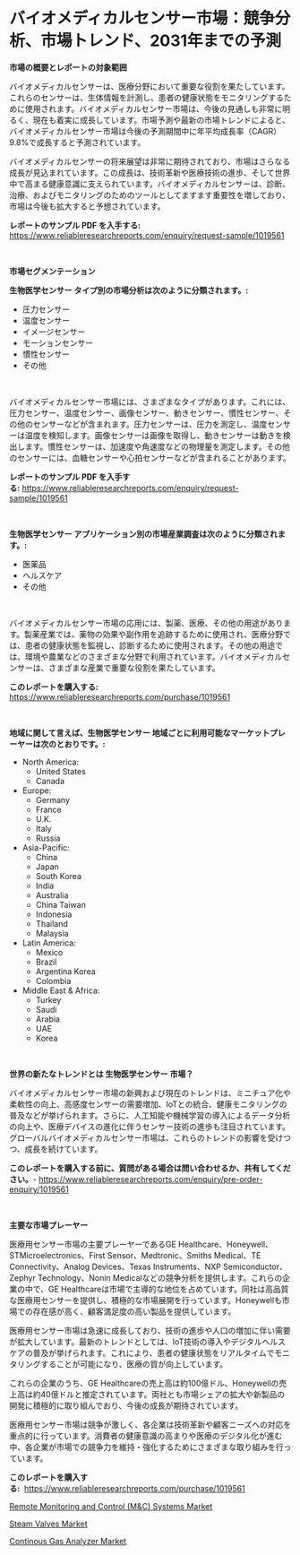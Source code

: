 <p><h1>バイオメディカルセンサー市場：競争分析、市場トレンド、2031年までの予測</h1></p><p><strong>市場の概要とレポートの対象範囲</strong></p>
<p><p>バイオメディカルセンサーは、医療分野において重要な役割を果たしています。これらのセンサーは、生体情報を計測し、患者の健康状態をモニタリングするために使用されます。バイオメディカルセンサー市場は、今後の見通しも非常に明るく、現在も着実に成長しています。市場予測や最新の市場トレンドによると、バイオメディカルセンサー市場は今後の予測期間中に年平均成長率（CAGR）9.8%で成長すると予測されています。</p><p>バイオメディカルセンサーの将来展望は非常に期待されており、市場はさらなる成長が見込まれています。この成長は、技術革新や医療技術の進歩、そして世界中で高まる健康意識に支えられています。バイオメディカルセンサーは、診断、治療、およびモニタリングのためのツールとしてますます重要性を増しており、市場は今後も拡大すると予想されています。</p></p>
<p><strong>レポートのサンプル PDF を入手する:</strong> <a href="https://www.reliableresearchreports.com/enquiry/request-sample/1019561">https://www.reliableresearchreports.com/enquiry/request-sample/1019561</a></p>
<p>&nbsp;</p>
<p><strong>市場セグメンテーション</strong></p>
<p><strong>生物医学センサー タイプ別の市場分析は次のように分類されます。:</strong></p>
<p><ul><li>圧力センサー</li><li>温度センサー</li><li>イメージセンサー</li><li>モーションセンサー</li><li>慣性センサー</li><li>その他</li></ul></p>
<p>&nbsp;</p>
<p><p>バイオメディカルセンサー市場には、さまざまなタイプがあります。これには、圧力センサー、温度センサー、画像センサー、動きセンサー、慣性センサー、その他のセンサーなどが含まれます。圧力センサーは、圧力を測定し、温度センサーは温度を検知します。画像センサーは画像を取得し、動きセンサーは動きを検出します。慣性センサーは、加速度や角速度などの物理量を測定します。その他のセンサーには、血糖センサーや心拍センサーなどが含まれることがあります。</p></p>
<p><strong>レポートのサンプル PDF を入手する:</strong>&nbsp;<a href="https://www.reliableresearchreports.com/enquiry/request-sample/1019561">https://www.reliableresearchreports.com/enquiry/request-sample/1019561</a></p>
<p>&nbsp;</p>
<p><strong> 生物医学センサー アプリケーション別の市場産業調査は次のように分類されます。:</strong></p>
<p><ul><li>医薬品</li><li>ヘルスケア</li><li>その他</li></ul></p>
<p>&nbsp;</p>
<p><p>バイオメディカルセンサー市場の応用には、製薬、医療、その他の用途があります。製薬産業では、薬物の効果や副作用を追跡するために使用され、医療分野では、患者の健康状態を監視し、診断するために使用されます。その他の用途では、環境や農業などのさまざまな分野で利用されています。バイオメディカルセンサーは、さまざまな産業で重要な役割を果たしています。</p></p>
<p><strong>このレポートを購入する:</strong>&nbsp; <a href="https://www.reliableresearchreports.com/purchase/1019561">https://www.reliableresearchreports.com/purchase/1019561</a></p>
<p>&nbsp;</p>
<p><strong>地域に関して言えば、生物医学センサー 地域ごとに利用可能なマーケットプレーヤーは次のとおりです。:</strong></p>
<p><ul>
    <li>
        North America:
        <ul>
            <li>United States</li>
            <li>Canada</li>
        </ul>
    </li>
    <li>
        Europe:
        <ul>
            <li>Germany</li>
            <li>France</li>
            <li>U.K.</li>
            <li>Italy</li>
            <li>Russia</li>
        </ul>
    </li>
    <li>
        Asia-Pacific:
        <ul>
            <li>China</li>
            <li>Japan</li>
            <li>South Korea</li>
            <li>India</li>
            <li>Australia</li>
            <li>China Taiwan</li>
            <li>Indonesia</li>
            <li>Thailand</li>
            <li>Malaysia</li>
        </ul>
    </li>
    <li>
        Latin America:
        <ul>
            <li>Mexico</li>
            <li>Brazil</li>
            <li>Argentina Korea</li>
            <li>Colombia</li>
        </ul>
    </li>
    <li>
        Middle East & Africa:
        <ul>
            <li>Turkey</li>
            <li>Saudi</li>
            <li>Arabia</li>
            <li>UAE</li>
            <li>Korea</li>
        </ul>
    </li>
    </ul></p>
<p>&nbsp;</p>
<p><strong>世界の新たなトレンドとは 生物医学センサー 市場？</strong></p>
<p><p>バイオメディカルセンサー市場の新興および現在のトレンドは、ミニチュア化や柔軟性の向上、高感度センサーの需要増加、IoTとの統合、健康モニタリングの普及などが挙げられます。さらに、人工知能や機械学習の導入によるデータ分析の向上や、医療デバイスの進化に伴うセンサー技術の進歩も注目されています。グローバルバイオメディカルセンサー市場は、これらのトレンドの影響を受けつつ、成長を続けています。</p></p>
<p><strong>このレポートを購入する前に、質問がある場合は問い合わせるか、共有してください。</strong>- <a href="https://www.reliableresearchreports.com/enquiry/pre-order-enquiry/1019561">https://www.reliableresearchreports.com/enquiry/pre-order-enquiry/1019561</a></p>
<p>&nbsp;</p>
<p><strong>主要な市場プレーヤー</strong></p>
<p><p>医療用センサー市場の主要プレーヤーであるGE Healthcare、Honeywell、STMicroelectronics、First Sensor、Medtronic、Smiths Medical、TE Connectivity、Analog Devices、Texas Instruments、NXP Semiconductor、Zephyr Technology、Nonin Medicalなどの競争分析を提供します。これらの企業の中で、GE Healthcareは市場で主導的な地位を占めています。同社は高品質な医療用センサーを提供し、積極的な市場展開を行っています。Honeywellも市場での存在感が高く、顧客満足度の高い製品を提供しています。</p><p>医療用センサー市場は急速に成長しており、技術の進歩や人口の増加に伴い需要が拡大しています。最新のトレンドとしては、IoT技術の導入やデジタルヘルスケアの普及が挙げられます。これにより、患者の健康状態をリアルタイムでモニタリングすることが可能になり、医療の質が向上しています。</p><p>これらの企業のうち、GE Healthcareの売上高は約100億ドル、Honeywellの売上高は約40億ドルと推定されています。両社とも市場シェアの拡大や新製品の開発に積極的に取り組んでおり、今後の成長が期待されています。</p><p>医療用センサー市場は競争が激しく、各企業は技術革新や顧客ニーズへの対応を重点的に行っています。消費者の健康意識の高まりや医療のデジタル化が進む中、各企業が市場での競争力を維持・強化するためにさまざまな取り組みを行っています。</p></p>
<p><strong>このレポートを購入する:</strong>&nbsp;&nbsp;<a href="https://www.reliableresearchreports.com/purchase/1019561">https://www.reliableresearchreports.com/purchase/1019561</a></p>
<p><p><a href="https://view.publitas.com/reportprime-1/remote-monitoring-and-control-m-c-systems-market-size-evaluating-its-market-trends-growth-and-projections-2023-2030/">Remote Monitoring and Control (M&C) Systems Market</a></p><p><a href="https://view.publitas.com/reportprime-1/steam-valves-market-size-share-trends-analysis-report-by-material-by-type-by-end-user-by-region-and-segment-forecasts-2023-2030/">Steam Valves Market</a></p><p><a href="https://view.publitas.com/reportprime-1/continous-gas-analyzer-market-size-and-examines-its-market-scope-with-a-primary-focus-on-growth-opportunities-and-forecasted-trends-spanning-from-2023-to-2030/">Continous Gas Analyzer Market</a></p></p>